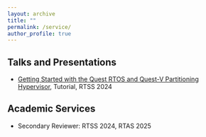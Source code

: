 ```yaml
---
layout: archive
title: ""
permalink: /service/
author_profile: true
---
```


## Talks and Presentations
* <a target="_blank" rel="noopener noreferrer" href="https://sites.bu.edu/quest/">Getting Started with the Quest RTOS and Quest-V Partitioning Hypervisor</a>, Tutorial, RTSS 2024

## Academic Services
* Secondary Reviewer: RTSS 2024, RTAS 2025
